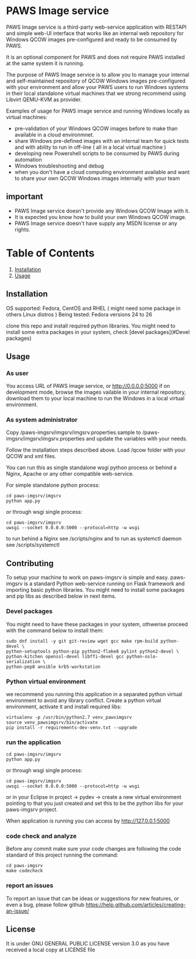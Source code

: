 # PAWS Image service

PAWS Image service is a third-party web-service application with RESTAPI and 
simple web-UI interface that works like an internal web repository for Windows 
QCOW images pre-configured and ready to be consumed by PAWS. 

It is an optional component for PAWS and does not require PAWS installed at 
the same system it is running. 

The purpose of PAWS Image service is to allow you to manage your internal 
and self-maintained repository of QCOW Windows images pre-configured with your
environment and allow your PAWS users to run Windows systems in their local 
standalone virtual machines that we strong recommend using Libvirt QEMU-KVM 
as provider.

Examples of usage for PAWS image service and running Windows locally as 
virtual machines: 

* pre-validation of your Windows QCOW images before to make than available in 
a cloud environmnet.
* share Windows pre-defined images with an internal team for quick tests and 
with ability to run in off-line ( all in a local virtual machine )
* developing new Powershell scripts to be consumed by PAWS during automation 
* Windows troubleshooting and debug
* when you don't have a cloud computing environment available and want to share
your own QCOW Windows images internally with your team

important
----------

* PAWS Image service doesn't provide any Windows QCOW Image with it.
* It is expected you know how to build your own Windows QCOW image.
* PAWS Image service doesn't have supply any MSDN license or any rights.

# Table of Contents
1. [Installation](#Installation)
2. [Usage](#Usage)


## Installation

OS supported: Fedora, CentOS and RHEL ( might need some package in others Linux 
distros )
Being tested: Fedora versions 24 to 26

clone this repo and install required python libraries. You might need to install
some extra packages in your system, check [devel packages](#Devel packages)

## Usage

### As user

You access URL of PAWS image service, or http://0.0.0.0:5000 if on development
mode, browse the images vailable in your internal repository, download them 
to your local machine to run the Windows in a local virtual environment.

### As system administrator

Copy /paws-imgsrv/imgsrv/imgsrv.properties.sample to 
/paws-imgsrv/imgsrv/imgsrv.properties and update the variables with your
needs. 

Follow the installation steps described above. Load /qcow folder with your
QCOW and xml files. 

You can run this as single standalone wsgi python process or behind a Nginx, 
Apache or any other compatible web-service.

For simple standalone python process:

```
cd paws-imgsrv/imgsrv
python app.py
```

or through wsgi single process:

```
cd paws-imgsrv/imgsrv
uwsgi --socket 0.0.0.0:5000 --protocol=http -w wsgi
```

to run behind a Nginx see /scripts/nginx and to run as systemctl daemon see
/scripts/systemctl

## Contributing

To setup your machine to work on paws-imgsrv is simple and easy. paws-imgsrv
is a standard Python web-service running on Flask framework and importing
basic python libraries. You might need to install some packages and pip libs 
as described below in next items. 

### Devel packages

You might need to have these packages in your system, othwerise proceed with 
the command below to install them:

```
sudo dnf install -y git git-review wget gcc make rpm-build python-devel \
python-setuptools python-pip python2-flake8 pylint python2-devel \
python-kitchen openssl-devel libffi-devel gcc python-oslo-serialization \
python-pep8 ansible krb5-workstation
```

### Python virtual environment

we recommend you running this application in a separated python virtual 
environment to avoid any library conflict. Create a python virtual environment, 
activate it and install required libs:

```
virtualenv -p /usr/bin/python2.7 venv_pawsimgsrv
source venv_pawsimgsrv/bin/activate
pip install -r requirements-dev-venv.txt --upgrade
```

### run the application

```
cd paws-imgsrv/imgsrv
python app.py
```

or through wsgi single process:

```
cd paws-imgsrv/imgsrv
uwsgi --socket 0.0.0.0:5000 --protocol=http -w wsgi
```

or in your Eclipse in project -> pydev -> create a new virtual environment
pointing to that you just created and set this to be the python libs for your
paws-imgsrv project.
 
 When application is running you can access by http://127.0.0.1:5000

### code check and analyze

Before any commit make sure your code changes are following the code standard
of this project running the command:

```
cd paws-imgsrv
make codecheck
```

### report an issues

To report an issue that can be ideas or suggestions for new features, or even
a bug, please follow github https://help.github.com/articles/creating-an-issue/

## License

It is under GNU GENERAL PUBLIC LICENSE version 3.0 as you have received a local
copy at LICENSE file

